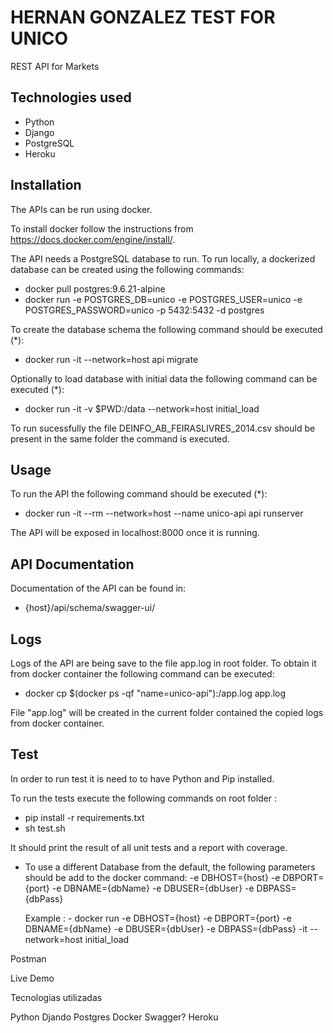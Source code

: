 # HERNAN GONZALEZ TEST FOR UNICO

REST API for Markets

## Technologies used

 - Python
 - Django 
 - PostgreSQL
 - Heroku

## Installation

The APIs can be run using docker.

To install docker follow the instructions from https://docs.docker.com/engine/install/.

The API needs a PostgreSQL database to run. To run locally, a dockerized database can be created using the following commands:
 - docker pull postgres:9.6.21-alpine
 - docker run -e POSTGRES_DB=unico -e POSTGRES_USER=unico -e POSTGRES_PASSWORD=unico -p 5432:5432 -d postgres

To create the database schema the following command should be executed (*):

 - docker run -it --network=host api migrate


Optionally to load database with initial data the following command can be executed (*):

 - docker run -it -v $PWD:/data --network=host initial_load 

To run sucessfully the file DEINFO_AB_FEIRASLIVRES_2014.csv should be present in the same folder the command is executed.


## Usage

To run the API the following command should be executed (*):

 - docker run -it --rm --network=host --name unico-api api runserver

The API will be exposed in localhost:8000 once it is running. 


## API Documentation

Documentation of the API can be found in:
 
 - {host}/api/schema/swagger-ui/

## Logs

Logs of the API are being save to the file app.log in root folder. To obtain it from docker container the following command can be executed:

 - docker cp $(docker ps -qf "name=unico-api"):/app.log app.log

File "app.log" will be created in the current folder contained the copied logs from docker container.


## Test

In order to run test it is need to to have Python and Pip installed.

To run the tests execute the following commands on root folder :

 - pip install -r requirements.txt
 - sh test.sh

It should print the result of all unit tests and a report with coverage.








* To use a different Database from the default,  the following parameters should be add to the docker command:
    -e DBHOST={host} 
    -e DBPORT={port} 
    -e DBNAME={dbName} 
    -e DBUSER={dbUser} 
    -e DBPASS={dbPass} 

  Example : - docker run -e DBHOST={host} -e DBPORT={port} -e DBNAME={dbName} -e DBUSER={dbUser} -e DBPASS={dbPass} -it --network=host initial_load 



Postman


Live Demo


Tecnologias utilizadas

Python
Djando
Postgres
Docker
Swagger?
Heroku